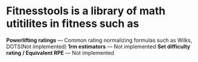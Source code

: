 # Fitnesstools is a library of math utitilites in fitness such as
**Powerlifting ratings** — Common rating normalizing formulas such as Wilks, DOTS(Not implemented)
 **1rm estimators** — Not implemented
**Set difficulty rating / Equivalent RPE** — Not implemented
